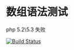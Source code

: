 # 数组语法测试

php 5.2\5.3 失败

[![Build Status](https://travis-ci.org/baixinxing/travis.svg)](https://travis-ci.org/baixinxing/travis.svg)
